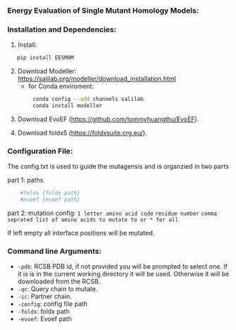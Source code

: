 ### Energy Evaluation of Single Mutant Homology Models:

### Installation and Dependencies:
1. Install:
```sh
   pip install EESMHM
```
2. Download Modeller: https://salilab.org/modeller/download_installation.html
    * for Conda enviroment:
```sh 
        conda config --add channels salilab
        conda install modeller
```
3. Download EvoEF (https://github.com/tommyhuangthu/EvoEF).

4. Download foldx5 (https://foldxsuite.crg.eu/).


### Configuration File:
The config.txt is used to guide the mutagensis and is organzied in two parts

part 1: paths
```sh
	#foldx {foldx path}
	#evoef {evoef path}
```

part 2: mutation config:
`1 letter amino acid code` `residue number` `comma seprated list of amino acids to mutate to or * for all`

If left empty all interface positions will be mutated.  

### Command line Arguments:
* `-pdb`: RCSB PDB id, if not provided you will be prompted to select one. If it is is in the current working directory it will be used. Otherwise it will be downloaded from the RCSB.
* `-qc`: Query chain to mutate.
* `-ic`: Partner chain.
* `-config`: config file path
* `-foldx`: foldx path
* `-evoef`: Evoef path
